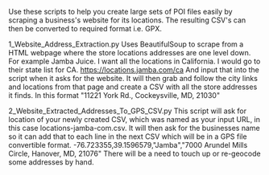 Use these scripts to help you create large sets of POI files easily by scraping a business's website for its locations.
The resulting CSV's can then be converted to required format i.e. GPX.


1_Website_Address_Extraction.py
Uses BeautifulSoup to scrape from a HTML webpage where the store locations addresses are one level down.
For example Jamba Juice. I want all the locations in California. I would go to their state list for CA. https://locations.jamba.com/ca
And input that into the script when it asks for the website. It will then grab and follow the city links and locations from
that page and create a CSV with all the store addresses it finds. In this format "11221 York Rd., Cockeysville, MD, 21030"

2_Website_Extracted_Addresses_To_GPS_CSV.py
This script will ask for location of your newly created CSV, which was named as your input URL, in this case locations-jamba-com.csv.
It will then ask for the businesses name so it can add that to each line in the next CSV which will be in a GPS file
convertible format. -76.723355,39.1596579,"Jamba","7000 Arundel Mills Circle, Hanover, MD, 21076"
There will be a need to touch up or re-geocode some addresses by hand.
